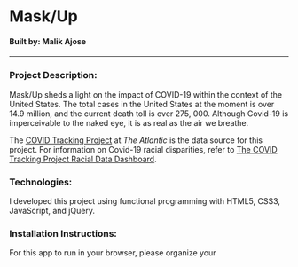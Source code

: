 # Mask/Up
#### Built by: Malik Ajose

---

### Project Description:
Mask/Up sheds a light on the impact of COVID-19 within the context of the United States. The total cases in the United States at the moment is over 14.9 million, and the current death toll is over 275, 000. Although Covid-19 is imperceivable to the naked eye, it is as real as the air we breathe.

The [COVID Tracking Project](https://covidtracking.com/data) at *The Atlantic* is the data source for this project.
For information on Covid-19 racial disparities, refer to [The COVID Tracking Project Racial Data Dashboard](https://covidtracking.com/race/dashboard).

### Technologies:
I developed this project using functional programming with HTML5, CSS3, JavaScript, and jQuery.

### Installation Instructions:
For this app to run in your browser, please organize your <script> in the HTML file as shown below:
  
            `<script
	          src="https://cdnjs.cloudflare.com/ajax/libs/jquery/3.5.1/jquery.min.js"
	          integrity="sha512-bLT0Qm9VnAYZDflyKcBaQ2gg0hSYNQrJ8RilYldYQ1FxQYoCLtUjuuRuZo+fjqhx/qtq/1itJ0C2ejDxltZVFg=="
	          crossorigin="anonymous"></script>
	          <script src="./quotes.js"></script>
	          <script src="./app.js"></script>
	          <script src="./handler.js"></script>
        </body>
    </html>`

